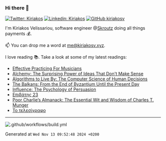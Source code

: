 ### Hi there 👋

[![Twitter: Kiriakos](https://img.shields.io/twitter/follow/k_velissariou?style=social)](https://twitter.com/k_velissariou)
[![Linkedin: Kiriakos](https://img.shields.io/badge/-kiriakos-blue?style=flat&logo=Linkedin&logoColor=white&link=https://www.linkedin.com/in/kiriakosv/)](https://www.linkedin.com/in/kiriakosv/)
[![GitHub kiriakosv](https://img.shields.io/github/followers/kiriakosv?label=follow&style=social)](https://github.com/kiriakosv)

I'm Kiriakos Velissariou, software engineer @[Skroutz](https://www.skroutz.gr) doing all things payments 💰.

📫 You can drop me a word at [me@kiriakosv.xyz](mailto:me@kiriakosv.xyz).

I love reading 📚. Take a look at some of my latest readings:
* [Effective Practicing For Musicians](https://www.goodreads.com/book/show/56515701-effective-practicing-for-musicians)
* [Alchemy: The Surprising Power of Ideas That Don't Make Sense](https://www.goodreads.com/book/show/39946092-alchemy)
* [Algorithms to Live By: The Computer Science of Human Decisions](https://www.goodreads.com/book/show/32486539-algorithms-to-live-by)
* [The Balkans: From the End of Byzantium Until the Present Day](https://www.goodreads.com/book/show/18333327-the-balkans)
* [Influence: The Psychology of Persuasion](https://www.goodreads.com/book/show/28815.Influence)
* [Επιβάτης 23](https://www.goodreads.com/book/show/199149155-23)
* [Poor Charlie’s Almanack: The Essential Wit and Wisdom of Charles T. Munger](https://www.goodreads.com/book/show/157686100-poor-charlie-s-almanack)
* [Το τελεσίγραφο](https://www.goodreads.com/book/show/128228334)

---

![.github/workflows/build.yml](https://github.com/kiriakosv/kiriakosv/workflows/.github/workflows/build.yml/badge.svg)

Generated at `Wed Nov 13 09:52:48 2024 +0200`
